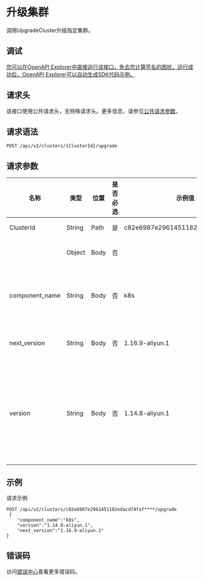 # 升级集群

调用UpgradeCluster升级指定集群。

## 调试

[您可以在OpenAPI Explorer中直接运行该接口，免去您计算签名的困扰。运行成功后，OpenAPI Explorer可以自动生成SDK代码示例。](https://api.aliyun.com/#product=CS&api=UpgradeCluster&type=ROA&version=2015-12-15)

## 请求头

该接口使用公共请求头，无特殊请求头。更多信息，请参见[公共请求参数](~~167755~~)。

## 请求语法

```
POST /api/v2/clusters/{ClusterId}/upgrade 
```

## 请求参数

|名称|类型|位置|是否必选|示例值|描述|
|--|--|--|----|---|--|
|ClusterId|String|Path|是|c82e6987e2961451182edacd74faf\*\*\*\*|集群ID。 |
| |Object|Body|否| |请求体参数。 |
|component\_name|String|Body|否|k8s|组件名称，取值：`k8s`。 |
|next\_version|String|Body|否|1.16.9-aliyun.1|集群可升级版本。 |
|version|String|Body|否|1.14.8-aliyun.1|集群当前版本。更多信息，请参见[集群版本](~~185269~~)。 |

## 示例

请求示例

```
POST /api/v2/clusters/c82e6987e2961451182edacd74faf****/upgrade
 {
	"component_name":"k8s",
	"version":"1.14.8-aliyun.1",
	"next_version":"1.16.9-aliyun.1"
}
```

## 错误码

访问[错误中心](https://error-center.alibabacloud.com/status/product/CS)查看更多错误码。

